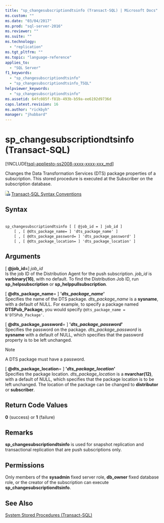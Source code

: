 ```yaml
---
title: "sp_changesubscriptiondtsinfo (Transact-SQL) | Microsoft Docs"
ms.custom: ""
ms.date: "03/04/2017"
ms.prod: "sql-server-2016"
ms.reviewer: ""
ms.suite: ""
ms.technology: 
  - "replication"
ms.tgt_pltfrm: ""
ms.topic: "language-reference"
applies_to: 
  - "SQL Server"
f1_keywords: 
  - "sp_changesubscriptiondtsinfo"
  - "sp_changesubscriptiondtsinfo_TSQL"
helpviewer_keywords: 
  - "sp_changesubscriptiondtsinfo"
ms.assetid: 64fc085f-f81b-493b-b59a-ee6192d9736d
caps.latest.revision: 16
ms.author: "rickbyh"
manager: "jhubbard"
---
```

# sp_changesubscriptiondtsinfo (Transact-SQL)
[!INCLUDE[tsql-appliesto-ss2008-xxxx-xxxx-xxx_md](../../../database-engine/configure/windows/includes/tsql-appliesto-ss2008-xxxx-xxxx-xxx-md.md)]

  Changes the Data Transformation Services (DTS) package properties of a subscription. This stored procedure is executed at the Subscriber on the subscription database.  
  
 ![Topic link icon](../../../database-engine/configure/windows/media/topic-link.gif "Topic link icon") [Transact-SQL Syntax Conventions](../../../t-sql/language-elements/transact-sql-syntax-conventions-transact-sql.md)  
  
## Syntax  
  
```  
  
sp_changesubscriptiondtsinfo [ [ @job_id = ] job_id ]  
    [ , [ @dts_package_name= ] 'dts_package_name' ]  
    [ , [ @dts_package_password= ] 'dts_package_password' ]  
    [ , [ @dts_package_location= ] 'dts_package_location' ]  
```  
  
## Arguments  
 [ **@job_id=**] *job_id*  
 Is the job ID of the Distribution Agent for the push subscription. *job_id* is **varbinary(16)**, with no default. To find the Distribution Job ID, run **sp_helpsubscription** or **sp_helppullsubscription**.  
  
 [ **@dts_package_name**= ] **'***dts_package_name***'**  
 Specifies the name of the DTS package. *dts_package_name* is a **sysname**, with a default of NULL. For example, to specify a package named **DTSPub_Package**, you would specify `@dts_package_name = N'DTSPub_Package'`.  
  
 [ **@dts_package_password**= ] **'***dts_package_password***'**  
 Specifies the password on the package. *dts_package_password* is **sysname** with a default of NULL, which specifies that the password property is to be left unchanged.  
  
> [!NOTE]  
>  A DTS package must have a password.  
  
 [ **@dts_package_location**= ] **'***dts_package_location***'**  
 Specifies the package location. *dts_package_location* is a **nvarchar(12)**, with a default of NULL, which specifies that the package location is to be left unchanged. The location of the package can be changed to **distributor** or **subscriber**.  
  
## Return Code Values  
 **0** (success) or **1** (failure)  
  
## Remarks  
 **sp_changesubscriptiondtsinfo** is used for snapshot replication and transactional replication that are push subscriptions only.  
  
## Permissions  
 Only members of the **sysadmin** fixed server role, **db_owner** fixed database role, or the creator of the subscription can execute **sp_changesubscriptiondtsinfo**.  
  
## See Also  
 [System Stored Procedures &#40;Transact-SQL&#41;](../../../relational-databases/reference/system-stored-procedures/system-stored-procedures-transact-sql.md)  
  
  